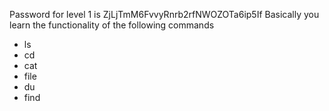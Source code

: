 Password for level 1 is ZjLjTmM6FvvyRnrb2rfNWOZOTa6ip5If
Basically you learn the functionality of the following commands
* ls
* cd
* cat
* file
* du
* find